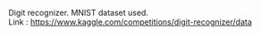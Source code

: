 Digit recognizer. MNIST dataset used. <br>
Link : https://www.kaggle.com/competitions/digit-recognizer/data
